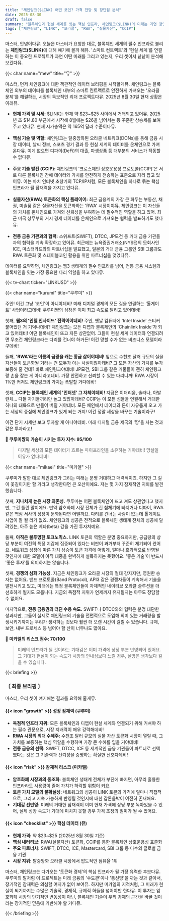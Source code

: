 ```yaml
---
title: "체인링크($LINK) 어떤 코인? 가격 전망 및 장단점 분석"
date: 2025-08-30
draft: false
summary: "블록체인과 현실 세계를 잇는 핵심 인프라, 체인링크($LINK)의 미래는 과연 장밋빛일까요? 웹3의 필수 기술로 자리 잡은 체인링크의 독점적 지위와 성장 잠재력을 파고드는 쿠루미와, 시장 의존성 및 토크노믹스의 불확실성 등 잠재적 리스크를 경고하는 미카엘의 날카로운 토론을 통해 $LINK 투자의 명과 암을 분석합니다."
tags: ["체인링크", "LINK", "오라클", "RWA", "실물자산", "CCIP"]
---
```


<p>마스터, 안녕이다뮤. 오늘은 마스터가 요청한 대로, 블록체인 세계의 필수 인프라로 불리는 <b>체인링크($LINK)</b>에 대해 얘기해 볼까 해뮤. '스마트 컨트랙트'와 '현실 세계'를 연결하는 이 중요한 프로젝트가 과연 어떤 미래를 그리고 있는지, 우리 셋이서 낱낱이 분석해 보겠다뮤.</p>

{{< char name="mew" title="뮤" >}}
<p>마스터, 먼저 체인링크에 대한 객관적인 데이터 브리핑을 시작할게뮤. 체인링크는 블록체인 외부의 데이터를 블록체인 내부의 스마트 컨트랙트로 안전하게 가져오는 '오라클 문제'를 해결하는, 시장의 독보적인 리더 프로젝트다뮤. 2025년 8월 30일 현재 상황은 이래뮤.</p>
<ul>
    <li><b>현재 가격 및 시세:</b> $LINK는 현재 약 $23~$25 사이에서 거래되고 있어뮤. 2025년 초 $14.80 부근에서 시작해 8월에는 $26을 넘어서는 등 꾸준한 상승세를 보여주고 있다뮤. 현재 시가총액은 약 165억 달러 수준이다뮤.</li><br>
    <li><b>핵심 기술 및 역할:</b> 체인링크는 탈중앙화된 오라클 네트워크(DONs)를 통해 금융 시장 데이터, 날씨 정보, 스포츠 경기 결과 등 현실 세계의 데이터를 온체인으로 가져온다뮤. 이게 없으면 디파이(DeFi)의 대출, 파생상품 등 대부분의 서비스가 작동할 수 없다뮤.</li><br>
    <li><b>주요 기술 발전 (CCIP):</b> 체인링크의 '크로스체인 상호운용성 프로토콜(CCIP)'은 서로 다른 블록체인 간에 데이터와 가치를 안전하게 전송하는 표준으로 자리 잡고 있어뮤. 이는 마치 인터넷 초창기의 TCP/IP처럼, 모든 블록체인을 하나로 묶는 핵심 인프라가 될 잠재력을 가지고 있다뮤.</li><br>
    <li><b>실물자산(RWA) 토큰화의 핵심 플레이어:</b> 최근 금융계의 가장 큰 화두는 부동산, 채권, 미술품 같은 실물자산을 토큰화하는 'RWA' 시장이야뮤. 체인링크는 이 자산들의 가치를 온체인으로 가져와 신뢰성을 부여하는 데 필수적인 역할을 하고 있어. 최근 미국 상무부의 거시 경제 데이터를 온체인으로 가져오는 협력을 발표하기도 했다뮤.</li><br>
    <li><b>전통 금융 기관과의 협력:</b> 스위프트(SWIFT), DTCC, JP모건 등 거대 금융 기관들과의 협력을 계속 확장하고 있어뮤. 최근에는 뉴욕증권거래소(NYSE)의 모회사인 ICE, 마스터카드와의 파트너십을 발표했고, 일본의 거대 금융 그룹인 SBI 그룹과도 RWA 토큰화 및 스테이블코인 활용을 위한 파트너십을 맺었다뮤.</li>
</ul>
<p>데이터를 요약하면, 체인링크는 웹3 생태계의 필수 인프라를 넘어, 전통 금융 시스템과 블록체인을 잇는 가장 중요한 다리 역할을 하고 있다뮤.</p>

{{< tv-chart ticker="LINKUSD" >}}

{{< char name="kurumi" title="쿠루미" >}}
<p>주인! 이건 그냥 '코인'이 아니야데비! 미래 디지털 경제의 모든 길을 연결하는 '톨게이트' 사업이라고데비! 쿠루미쨩의 심장은 이미 최고 속도로 달리고 있어데비!</p>
<p>첫째, <b>웹3의 '인텔 인사이드' 전략이야데비!</b> 주인, 옛날 컴퓨터에 'Intel Inside' 스티커 붙어있던 거 기억나데비? 체인링크는 모든 디앱과 블록체인의 'Chainlink Inside'가 되고 있어데비! 어떤 블록체인이 뜨고 지든 상관없어. 그들이 현실 세계 데이터와 연결되려면 무조건 체인링크라는 다리를 건너야 하거든! 이건 망할 수가 없는 비즈니스 모델이라구데비!</p>
<p>둘째, <b>'RWA'라는 이름의 금광을 캐는 황금 삽이야데비!</b> 앞으로 수천조 달러 규모의 실물 자산들이 토큰화될 거라는 건 모두가 아는 사실이잖아데비? 그 모든 자산의 가치를 누가 보증해 줄 건데? 바로 체인링크야데비! JP모건, SBI 그룹 같은 거물들이 괜히 체인링크랑 손을 잡는 게 아니라고데비. 가장 안전하고 신뢰할 수 있는 다리니까! RWA 시장이 1%만 커져도 체인링크의 가치는 폭발할 거다데비!</p>
<p>셋째, <b>CCIP는 블록체인 세계의 '인터넷' 그 자체야데비!</b> 지금은 이더리움, 솔라나, 아발란체... 다들 자기들끼리만 놀고 있잖아데비? CCIP는 이 모든 섬들을 연결해서 거대한 하나의 대륙으로 만들어 버릴 거야데비. 모든 체인에서 데이터와 돈이 자유롭게 오고 가는 세상의 중심에 체인링크가 있게 되는 거지! 이건 정말 세상을 바꾸는 기술이라구!</p>
<p>이건 단기 시세만 보고 투자할 게 아니야데비. 미래 디지털 금융 제국의 '땅'을 사는 것과 같은 투자라고!</p>
<p><b>💖 쿠루미쨩의 가슴이 시키는 투자 지수: 95/100</b></p>
<blockquote>
<p>디지털 세상의 모든 데이터가 흐르는 파이프라인을 소유하는 거야데비! 망설일 이유가 없다데비!</p>
</blockquote>

{{< char name="mikael" title="미카엘" >}}
<p>쿠루미가 말한 대로 체인링크가 그리는 미래는 분명 거대하고 매력적이죠. 하지만 그 길이 꽃길이기만 할 거라고 생각한다면 큰 오산이에요. 저는 몇 가지 잠재적인 지뢰를 발견했습니다.</p>
<p>첫째, <b>지나치게 높은 시장 의존성.</b> 쿠루미는 어떤 블록체인이 뜨고 져도 상관없다고 했지만, 그건 틀린 말이에요. 만약 암호화폐 시장 전체가 긴 침체기에 빠지거나 디파이, RWA 같은 핵심 서사의 성장이 둔화된다면 어떨까요. 다리를 건너는 사람이 없는데 톨게이트 사업이 잘 될 리가 없죠. 체인링크의 성공은 전적으로 블록체인 생태계 전체의 성공에 달려있는, 아주 높은 베타(beta) 값을 가진 투자처예요.</p>
<p>둘째, <b>아직은 불투명한 토크노믹스.</b> LINK 토큰의 역할은 분명 중요하지만, 공급량의 상당 부분이 여전히 특정 지갑에 집중되어 있다는 비판이 과거부터 꾸준히 제기되어 왔어요. 네트워크 성장에 따른 가치 상승이 토큰 가격에 어떻게, 얼마나 효과적으로 반영될 것인지에 대한 모델이 아직 대중을 완벽하게 설득하지는 못했어요. '좋은 기술'이 반드시 '좋은 투자'를 의미하지는 않습니다.</p>
<p>셋째, <b>경쟁의 심화 가능성.</b> 지금은 체인링크가 오라클 시장의 절대 강자지만, 영원한 승자는 없어요. 밴드 프로토콜(Band Protocol), API3 같은 경쟁자들이 계속해서 기술을 발전시키고 있고, 미래에는 특정 블록체인들이 자체적인 네이티브 오라클 솔루션을 더 선호하게 될지도 모릅니다. 지금의 독점적 지위가 언제까지 유지될지는 아무도 장담할 수 없어요.</p>
<p>마지막으로, <b>전통 금융권의 더딘 수용 속도.</b> SWIFT나 DTCC와의 협력은 분명 대단한 성과지만, 그들이 실제로 체인링크의 기술을 전면적으로 도입해 의미 있는 거래량을 발생시키기까지는 우리가 생각하는 것보다 훨씬 더 오랜 시간이 걸릴 수 있습니다. 규제, 보안, 내부 프로세스 등 넘어야 할 산이 너무나도 많아요.</p>
<p><b>🚨 미카엘의 리스크 점수: 70/100</b></p>
<blockquote>
<p>미래의 인프라가 될 것이라는 기대감은 이미 가격에 상당 부분 반영되어 있어요. 그 기대가 현실이 되는 속도가 시장의 인내심보다 느릴 경우, 실망은 생각보다 깊을 수 있습니다.</p>
</blockquote>

{{< briefing >}}
<h3><strong>〔 최종 브리핑 〕</strong></h3>
<p>마스터, 우리 셋이 얘기해본 결과를 요약해 줄게뮤.</p>

<h4><span class="svg-icon">{{< icon "growth" >}}</span> 성장 잠재력 (쿠루미)</h4>
<ul>
    <li><b>독점적 인프라 지위:</b> 모든 블록체인과 디앱이 현실 세계와 연결되기 위해 거쳐야 하는 필수 관문으로, 시장 지배력이 매우 강력해데비!</li>
    <li><b>RWA 시장의 최대 수혜주:</b> 수천조 달러 규모의 실물 자산 토큰화 시장이 열릴 때, 그 가치를 보증하는 핵심 역할을 수행하며 가장 큰 수혜를 입을 거야데비!</li>
    <li><b>전통 금융의 선택:</b> SWIFT, DTCC, ICE 등 세계적인 금융 기관들이 파트너로 선택했다는 것은 그 기술력과 신뢰성을 증명하는 확실한 신호다데비!</li>
</ul>

<h4><span class="svg-icon">{{< icon "risk" >}}</span> 잠재적 리스크 (미카엘)</h4>
<ul>
    <li><b>암호화폐 시장과의 동조화:</b> 블록체인 생태계 전체가 부진에 빠지면, 아무리 훌륭한 인프라라도 사용량이 줄어 가치가 하락할 위험이 커요.</li>
    <li><b>토큰 가치 모델의 불확실성:</b> 네트워크의 성공이 LINK 토큰의 가격에 얼마나 직접적으로, 그리고 지속 가능하게 반영될 것인지에 대한 갑론을박이 여전히 존재해요.</li>
    <li><b>기대감 선반영:</b> 미래의 거대한 잠재력이 이미 현재 가격에 상당 부분 녹아있을 수 있어, 실제 성장 속도가 기대에 미치지 못할 경우 가격 조정의 빌미가 될 수 있어요.</li>
</ul>

<h4><span class="svg-icon">{{< icon "checklist" >}}</span> 핵심 데이터 (뮤)</h4>
<ul>
    <li><b>현재 가격:</b> 약 $23~$25 (2025년 8월 30일 기준)</li>
    <li><b>핵심 내러티브:</b> RWA(실물자산) 토큰화, CCIP를 통한 블록체인 상호운용성 표준화</li>
    <li><b>주요 파트너사:</b> SWIFT, DTCC, ICE, Mastercard, SBI 그룹 등 다수의 글로벌 금융 기관</li>
    <li><b>시장 지위:</b> 탈중앙화 오라클 시장에서 압도적인 점유율 1위</li>
</ul>

<div class="final-conclusion">
    <p>마스터, 체인링크는 다가오는 '토큰화 경제'의 핵심 인프라가 될 가장 유력한 후보다뮤. 쿠루미의 말처럼 이 프로젝트는 미래 금융의 '수도관'이나 '통신망'을 까는 것과 같아서, 장기적인 잠재력은 의심할 여지가 없어 보여뮤. 하지만 미카엘의 지적처럼, 그 미래가 현실이 되기까지는 수많은 기술적, 경제적, 규제적 허들을 넘어야만 한다뮤. 이 투자는 암호화폐 시장의 단기적인 변동성이 아닌, 블록체인 기술이 우리 경제의 근간을 바꿀 것이라는 장기적인 믿음에 기반해야 할 거다뮤.</p>
</div>
{{< /briefing >}}